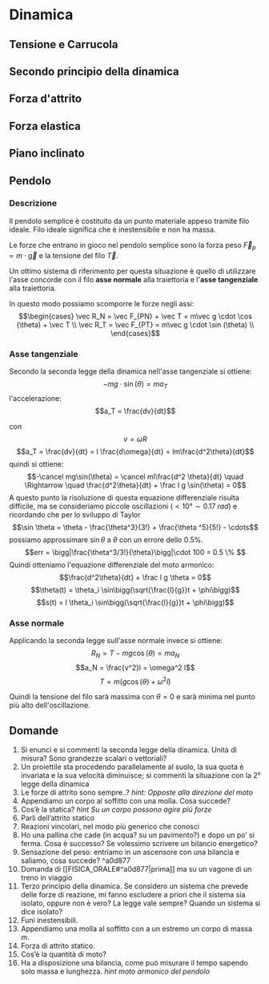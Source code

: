 # Dinamica
## Tensione e Carrucola
## Secondo principio della dinamica 
## Forza d'attrito
## Forza elastica
## Piano inclinato
## Pendolo

### Descrizione

Il pendolo semplice è costituito da un punto materiale appeso tramite filo ideale. Filo ideale significa che è inestensibile e non ha massa. 

Le forze che entrano in gioco nel pendolo semplice sono la forza peso $\vec F_p = m\cdot \vec g$ e la tensione del filo $\vec T$.

Un ottimo sistema di riferimento per questa situazione è quello di utilizzare l'asse concorde con il filo __asse normale__ alla traiettoria e l'__asse tangenziale__ alla traiettoria.

In questo modo possiamo scomporre le forze negli assi:$$\begin{cases} 
\vec R_N = \vec F_{PN} + \vec T = m\vec g \cdot \cos (\theta) + \vec T  \\ 
\vec R_T = \vec F_{PT} = m\vec g \cdot \sin (\theta) \\
\end{cases}$$
### Asse tangenziale
Secondo la seconda legge della dinamica nell'asse tangenziale si ottiene:
$$-m g \cdot \sin (\theta) = ma_T $$
l'accelerazione: 
$$a_T = \frac{dv}{dt}$$

con$$v = \omega R$$
$$a_T = \frac{dv}{dt} = l \frac{d\omega}{dt} = lm\frac{d^2\theta}{dt}$$
quindi si ottiene: $$-\cancel mg\sin(\theta) = \cancel ml\frac{d^2 \theta}{dt} \quad \Rightarrow \quad \frac{d^2\theta}{dt} + \frac l g \sin(\theta) = 0$$
A questo punto la risoluzione di questa equazione differenziale risulta difficile, ma se consideriamo piccole oscillazioni ($< 10° \sim 0.17\;rad$) e ricordando che per lo sviluppo di Taylor $$\sin \theta = \theta - \frac{\theta^3}{3!} + \frac{\theta ^5}{5!} - \cdots$$ possiamo approssimare $\sin \theta$ a $\theta$ con un errore dello $0.5\%$. $$err = \bigg|\frac{\theta^3/3!}{\theta}\bigg|\cdot 100 = 0.5 \% $$
Quindi otteniamo l'equazione differenziale del moto armonico: $$\frac{d^2\theta}{dt} + \frac l g \theta = 0$$
$$\theta(t) = \theta_i \sin\bigg(\sqrt{\frac{l}{g}}t + \phi\bigg)$$
$$s(t) = l \theta_i \sin\bigg(\sqrt{\frac{l}{g}}t + \phi\bigg)$$
### Asse normale
Applicando la seconda legge sull'asse normale invece si ottiene: $$R_N = T - mg\cos(\theta) = ma_N$$
$$a_N = \frac{v^2}l = \omega^2 l$$
$$T = m (g\cos(\theta) + \omega^2 l)$$

Quindi la tensione del filo sarà massima con $\theta = 0$ e sarà minima nel punto più alto dell'oscillazione.


## Domande
1. Si enunci e si commenti la seconda legge della dinamica. Unità di misura? Sono grandezze scalari o vettoriali?
2. Un proiettile sta procedendo parallelamente al suolo, la sua quota è invariata e la sua velocità diminuisce; si commenti la situazione con la 2° legge della dinamica
3. Le forze di attrito sono sempre..? _hint: Opposte alla direzione del moto_
4. Appendiamo un corpo al soffitto con una molla. Cosa succede?
5. Cos’è la statica? _hint Su un corpo possono agire più forze_
6. Parli dell’attrito statico
7. Reazioni vincolari, nel modo più generico che conosci
8. Ho una pallina che cade (in acqua? su un pavimento?) e dopo un po’ si ferma. Cosa è successo? Se volessimo scrivere un bilancio energetico?
9. Sensazione del peso: entriamo in un ascensore con una bilancia e saliamo, cosa succede? ^a0d877
10. Domanda di [[FISICA_ORALE#^a0d877|prima]] ma su un vagone di un treno in viaggio
11. Terzo principio della dinamica. Se considero un sistema che prevede delle forze di reazione, mi fanno escludere a priori che il sistema sia isolato, oppure non è vero? La legge vale sempre? Quando un sistema si dice isolato?
12. Funi inestensibili.
13. Appendiamo una molla al soffitto con a un estremo un corpo di massa m.
14.  Forza di attrito statico.
15. Cos’è la quantità di moto?
16.  Ha a disposizione una bilancia, come può misurare il tempo sapendo solo massa e lunghezza. _hint moto armonico del pendolo_


